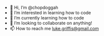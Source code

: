 - 👋 Hi, I’m @chopdoggah
- 👀 I’m interested in learning how to code   
- 🌱 I’m currently learning how to code
- 💞️ I’m looking to collaborate on anything! 
- 📫 How to reach me luke.griffis@gmail.com 

<!---
chopdoggah/chopdoggah is a ✨ special ✨ repository because its `README.md` (this file) appears on your GitHub profile.
You can click the Preview link to take a look at your changes.
--->
